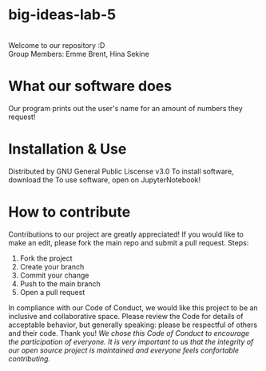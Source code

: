 # big-ideas-lab-5
<br/> Welcome to our repository :D
<br/> Group Members: Emme Brent, Hina Sekine 

# What our software does
Our program prints out the user's name for an amount of numbers they request!

# Installation & Use 
Distributed by GNU General Public Liscense v3.0
To install software, download the To use software, open on JupyterNotebook! 

# How to contribute 
Contributions to our project are greatly appreciated!
If you would like to make an edit, please fork the main repo and submit a pull request. 
Steps: 
1) Fork the project 
2) Create your branch
3) Commit your change
4) Push to the main branch
5) Open a pull request

In compliance with our Code of Conduct, we would like this project to be an inclusive and collaborative space. Please review the Code for details of acceptable behavior, but generally speaking: please be respectful of others and their code. Thank you! 
*We chose this Code of Conduct to encourage the participation of everyone. It is very important to us that the integrity of our open source project is maintained and everyone feels confortable contributing.*

